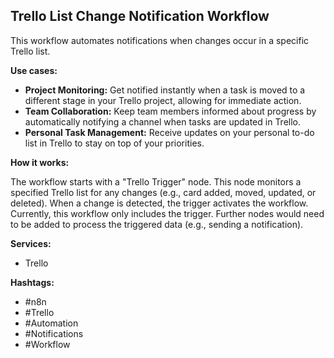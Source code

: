 ## Trello List Change Notification Workflow

This workflow automates notifications when changes occur in a specific Trello list.

**Use cases:**

*   **Project Monitoring:** Get notified instantly when a task is moved to a different stage in your Trello project, allowing for immediate action.
*   **Team Collaboration:** Keep team members informed about progress by automatically notifying a channel when tasks are updated in Trello.
*   **Personal Task Management:** Receive updates on your personal to-do list in Trello to stay on top of your priorities.

**How it works:**

The workflow starts with a "Trello Trigger" node.  This node monitors a specified Trello list for any changes (e.g., card added, moved, updated, or deleted).  When a change is detected, the trigger activates the workflow.  Currently, this workflow only includes the trigger.  Further nodes would need to be added to process the triggered data (e.g., sending a notification).

**Services:**

*   Trello

**Hashtags:**

*   #n8n
*   #Trello
*   #Automation
*   #Notifications
*   #Workflow
